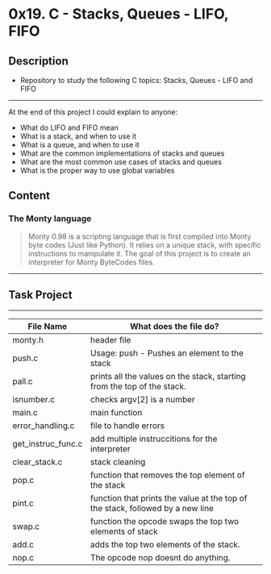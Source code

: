 # 0x19. C - Stacks, Queues - LIFO, FIFO

## Description
- Repository to study the following C topics: Stacks, Queues - LIFO and FIFO
---
At the end of this project I could explain to anyone:
- What do LIFO and FIFO mean
- What is a stack, and when to use it
- What is a queue, and when to use it
- What are the common implementations of stacks and queues
- What are the most common use cases of stacks and queues
- What is the proper way to use global variables

## Content
### The Monty language
> Monty 0.98 is a scripting language that is first compiled into Monty byte codes (Just like Python).
> It relies on a unique stack, with specific instructions to manipulate it.
> The goal of this project is to create an interpreter for Monty ByteCodes files.

---

## Task Project
---
File Name|What does the file do?
---|---
monty.h|header file
push.c|Usage: push <int> - Pushes an element to the stack
pall.c|prints all the values on the stack, starting from the top of the stack.
isnumber.c|checks argv[2] is a number
main.c|main function
error_handling.c|file to handle errors
get_instruc_func.c|add multiple instruccitions for the interpreter
clear_stack.c|stack cleaning
pop.c|function that removes the top element of the stack
pint.c|function that prints the value at the top of the stack, followed by a new line
swap.c|function the opcode swaps the top two elements of stack
add.c|adds the top two elements of the stack.
nop.c|The opcode nop doesnt do anything.